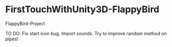 # FirstTouchWithUnity3D-FlappyBird
FlappyBird-Project

TO DO:
Fix start icon bug.
Import sounds.
Try to improve random method on pipes!
